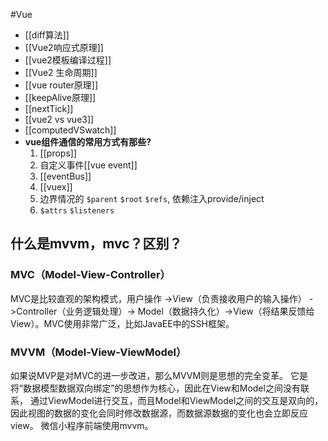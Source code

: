 #Vue
- [[diff算法]]
- [[Vue2响应式原理]]
- [[vue2模板编译过程]]
- [[Vue2 生命周期]]
- [[vue router原理]]
- [[keepAlive原理]]
- [[nextTick]]
- [[vue2 vs vue3]]
- [[computedVSwatch]]
- **vue组件通信的常用方式有那些?**
	1. [[props]]
	2. 自定义事件[[vue event]]
	3. [[eventBus]]
	4. [[vuex]]
	5. 边界情况的 `$parent` `$root` `$refs`, 依赖注入provide/inject
	6. `$attrs` `$listeners`
## 什么是mvvm，mvc？区别？

### MVC（Model-View-Controller）

MVC是比较直观的架构模式，用户操作
->View（负责接收用户的输入操作） ->Controller（业务逻辑处理）-> Model（数据持久化）->View（将结果反馈给View）。MVC使用非常广泛，比如JavaEE中的SSH框架。


### MVVM（Model-View-ViewModel）

如果说MVP是对MVC的进一步改进，那么MVVM则是思想的完全变革。
它是将“数据模型数据双向绑定”的思想作为核心，因此在View和Model之间没有联系，
通过ViewModel进行交互，而且Model和ViewModel之间的交互是双向的，
因此视图的数据的变化会同时修改数据源，而数据源数据的变化也会立即反应view。
微信小程序前端使用mvvm。
